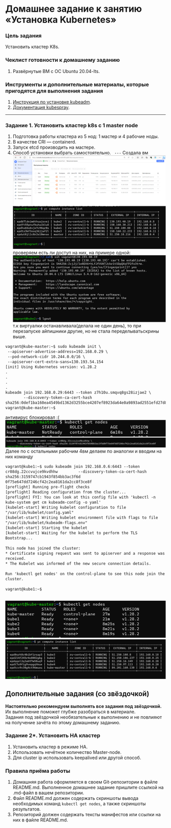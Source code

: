 # Домашнее задание к занятию «Установка Kubernetes»

### Цель задания

Установить кластер K8s.

### Чеклист готовности к домашнему заданию

1. Развёрнутые ВМ с ОС Ubuntu 20.04-lts.


### Инструменты и дополнительные материалы, которые пригодятся для выполнения задания

1. [Инструкция по установке kubeadm](https://kubernetes.io/docs/setup/production-environment/tools/kubeadm/create-cluster-kubeadm/).
2. [Документация kubespray](https://kubespray.io/).

-----

### Задание 1. Установить кластер k8s с 1 master node

1. Подготовка работы кластера из 5 нод: 1 мастер и 4 рабочие ноды.
2. В качестве CRI — containerd.
3. Запуск etcd производить на мастере.
4. Способ установки выбрать самостоятельно.
`
---`
Создала вм
![img.png](img.png)
![img_2.png](img_2.png)
проверяем есть ли доступ на них, на примере одной:
![img_1.png](img_1.png)
т.к виртуалки останавливала(делала не один день), то при перезапуске айпишники другие, но не стала переделыватьскрины выше.
```commandline
vagrant@kube-master:~$ sudo kubeadm init \
 --apiserver-advertise-address=192.168.0.29 \
 --pod-network-cidr 10.244.0.0/16 \
 --apiserver-cert-extra-sans=130.193.54.154
[init] Using Kubernetes version: v1.28.2
.
.
.
.
kubeadm join 192.168.0.29:6443 --token z7h10u.smqvq8gs28izjae2 \
        --discovery-token-ca-cert-hash sha256:0def1ba160ea4549bd1362d3255bce4207ef8923da64e0a9893ad2551efd27d8
vagrant@kube-master:~$
```
антивирус блокировал :(
![img_4.png](img_4.png)
![img_5.png](img_5.png)
Далее по с остальными рабочим 4вм делаем по аналогии и вводим на них команду
```commandline
vagrant@kube1:~$ sudo kubeadm join 192.168.0.6:6443 --token cr08dg.22ccvujce9kvdhhw         --discovery-token-ca-cert-hash sha256:3159747cb1943f854bb3ac3f6d
0f75e647dd7246cf42c2ea8161da2cc8f3ce8f
[preflight] Running pre-flight checks
[preflight] Reading configuration from the cluster...
[preflight] FYI: You can look at this config file with 'kubectl -n kube-system get cm kubeadm-config -o yaml'
[kubelet-start] Writing kubelet configuration to file "/var/lib/kubelet/config.yaml"
[kubelet-start] Writing kubelet environment file with flags to file "/var/lib/kubelet/kubeadm-flags.env"
[kubelet-start] Starting the kubelet
[kubelet-start] Waiting for the kubelet to perform the TLS Bootstrap...

This node has joined the cluster:
* Certificate signing request was sent to apiserver and a response was received.
* The Kubelet was informed of the new secure connection details.

Run 'kubectl get nodes' on the control-plane to see this node join the cluster.

vagrant@kube1:~$
```

![img_6.png](img_6.png)
![img_7.png](img_7.png)
------

## Дополнительные задания (со звёздочкой)

**Настоятельно рекомендуем выполнять все задания под звёздочкой.** Их выполнение поможет глубже разобраться в материале.   
Задания под звёздочкой необязательные к выполнению и не повлияют на получение зачёта по этому домашнему заданию. 

### Задание 2*. Установить HA кластер

1. Установить кластер в режиме HA.
2. Использовать нечётное количество Master-node.
3. Для cluster ip использовать keepalived или другой способ.

### Правила приёма работы

1. Домашняя работа оформляется в своем Git-репозитории в файле README.md. Выполненное домашнее задание пришлите ссылкой на .md-файл в вашем репозитории.
2. Файл README.md должен содержать скриншоты вывода необходимых команд `kubectl get nodes`, а также скриншоты результатов.
3. Репозиторий должен содержать тексты манифестов или ссылки на них в файле README.md.
